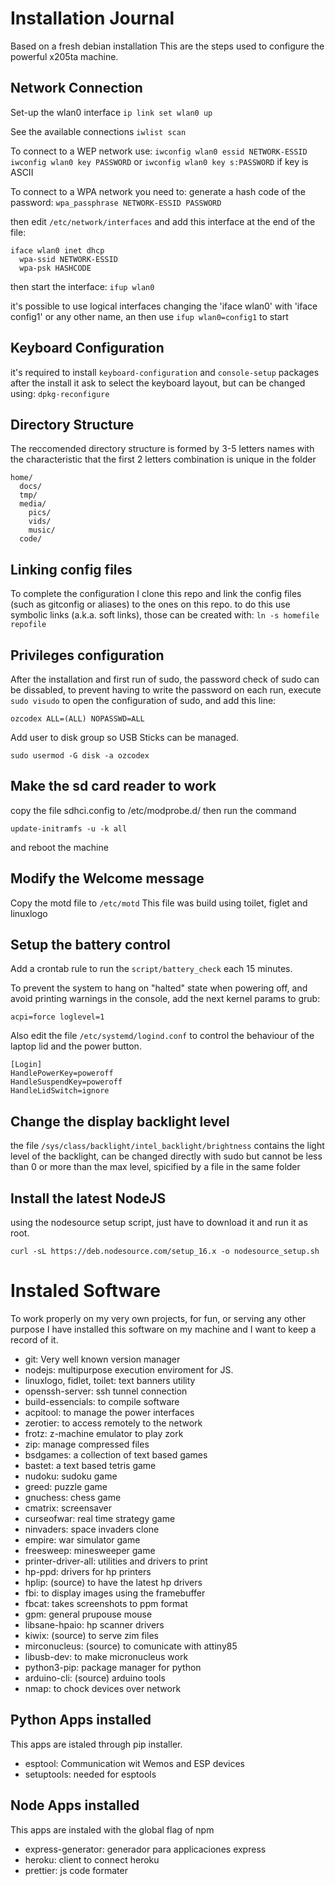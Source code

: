 # Installation Journal

Based on a fresh debian installation
This are the steps used to configure the powerful x205ta machine.

## Network Connection
Set-up the wlan0 interface
`ip link set wlan0 up`

See the available connections
`iwlist scan`

To connect to a WEP network use:
`iwconfig wlan0 essid NETWORK-ESSID`
`iwconfig wlan0 key PASSWORD` or `iwconfig wlan0 key s:PASSWORD` if key is ASCII

To connect to a WPA network you need to:
generate a hash code of the password:
`wpa_passphrase NETWORK-ESSID PASSWORD`

then edit `/etc/network/interfaces`
and add this interface at the end of the file:
```
iface wlan0 inet dhcp 
  wpa-ssid NETWORK-ESSID
  wpa-psk HASHCODE
```
then start the interface: `ifup wlan0`

it's possible to use logical interfaces changing the 'iface wlan0' with 
'iface config1' or any other name, an then use `ifup wlan0=config1` to start

## Keyboard Configuration
it's required to install `keyboard-configuration` and `console-setup` packages
after the install it ask to select the keyboard layout, but can be changed using:
`dpkg-reconfigure`

## Directory Structure
The reccomended directory structure is formed by 3-5 letters names with the 
characteristic that the first 2 letters combination is unique in the folder
```
home/
  docs/
  tmp/
  media/
    pics/
    vids/
    music/
  code/
```

## Linking config files
To complete the configuration I clone this repo and link the config files (such 
as gitconfig or aliases) to the ones on this repo.
to do this use symbolic links (a.k.a. soft links), those can be created with:
`ln -s homefile repofile`

## Privileges configuration
After the installation and first run of sudo, the password check of sudo can be
dissabled, to prevent having to write the password on each run, execute
`sudo visudo` to open the configuration of sudo, and add this line:
```
ozcodex ALL=(ALL) NOPASSWD=ALL
```

Add user to disk group so USB Sticks can be managed.

```
sudo usermod -G disk -a ozcodex

```
## Make the sd card reader to work
copy the file sdhci.config to /etc/modprobe.d/
then run the command 
```
update-initramfs -u -k all
```
and reboot the machine

## Modify the Welcome message

Copy the motd file to `/etc/motd`
This file was build using toilet, figlet and linuxlogo

## Setup the battery control

Add a crontab rule to run the `script/battery_check` each 15 minutes.

To prevent the system to hang on "halted" state when powering off, and avoid
printing warnings in the console, add the next kernel params to grub:

```
acpi=force loglevel=1
```

Also edit the file `/etc/systemd/logind.conf` to control the behaviour of the
laptop lid and the power button.

```
[Login]
HandlePowerKey=poweroff
HandleSuspendKey=poweroff
HandleLidSwitch=ignore

```

## Change the display backlight level

the file `/sys/class/backlight/intel_backlight/brightness` contains the light
level of the backlight, can be changed directly with sudo but cannot be less
than 0 or more than the max level, spicified by a file in the same folder

## Install the latest NodeJS

using the nodesource setup script, just have to download it and run it as root.

`curl -sL https://deb.nodesource.com/setup_16.x -o nodesource_setup.sh`

# Instaled Software

To work properly on my very own projects, for fun, or serving any other purpose
I have installed this software on my machine and I want to keep a record of it.

* git: Very well known version manager
* nodejs: multipurpose execution enviroment for JS.
* linuxlogo, fidlet, toilet: text banners utility
* openssh-server: ssh tunnel connection
* build-essencials: to compile software
* acpitool: to manage the power interfaces
* zerotier: to access remotely to the network
* frotz: z-machine emulator to play zork
* zip: manage compressed files
* bsdgames: a collection of text based games
* bastet: a text based tetris game
* nudoku: sudoku game
* greed: puzzle game
* gnuchess: chess game
* cmatrix: screensaver
* curseofwar: real time strategy game
* ninvaders: space invaders clone
* empire: war simulator game
* freesweep: minesweeper game
* printer-driver-all: utilities and drivers to print
* hp-ppd: drivers for hp printers
* hplip: (source) to have the latest hp drivers
* fbi: to display images using the framebuffer
* fbcat: takes screenshots to ppm format
* gpm: general prupouse mouse
* libsane-hpaio: hp scanner drivers
* kiwix: (source) to serve zim files
* mirconucleus: (source) to comunicate with attiny85
* libusb-dev: to make micronucleus work
* python3-pip: package manager for python
* arduino-cli: (source) arduino tools
* nmap: to chock devices over network

## Python Apps installed

This apps are istaled through pip installer.

* esptool: Communication wit Wemos and ESP devices
* setuptools: needed for esptools

## Node Apps installed

This apps are instaled with the global flag of npm

* express-generator: generador para applicaciones express
* heroku: client to connect heroku
* prettier: js code formater

